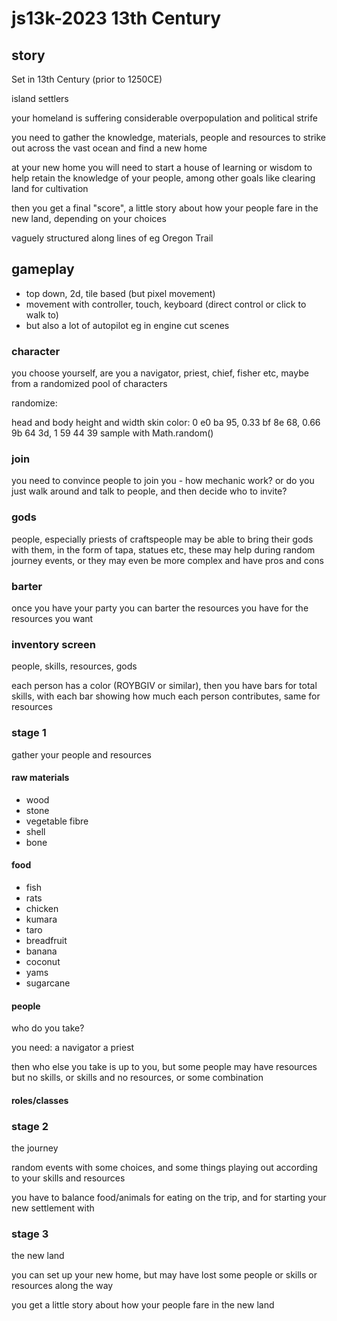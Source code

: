 # js13k-2023 13th Century

## story

Set in 13th Century (prior to 1250CE)

island settlers

your homeland is suffering considerable overpopulation and political strife

you need to gather the knowledge, materials, people and resources to strike out
across the vast ocean and find a new home

at your new home you will need to start a house of learning or wisdom to help
retain the knowledge of your people, among other goals like clearing land for 
cultivation

then you get a final "score", a little story about how your people fare in the
new land, depending on your choices

vaguely structured along lines of eg Oregon Trail

## gameplay

- top down, 2d, tile based (but pixel movement) 
- movement with controller, touch, keyboard (direct control or click to walk to)
- but also a lot of autopilot eg in engine cut scenes

### character

you choose yourself, are you a navigator, priest, chief, fisher etc,
maybe from a randomized pool of characters

randomize: 

head and body height and width
skin color:
  0 e0 ba 95, 0.33 bf 8e 68, 0.66 9b 64 3d, 1 59 44 39
  sample with Math.random()

### join

you need to convince people to join you - how mechanic work? or do you just 
walk around and talk to people, and then decide who to invite?

### gods

people, especially priests of craftspeople may be able to bring their gods with
them, in the form of tapa, statues etc, these may help during random journey
events, or they may even be more complex and have pros and cons

### barter

once you have your party you can barter the resources you have for the resources
you want

### inventory screen 

people, skills, resources, gods

each person has a color (ROYBGIV or similar), then you have bars for total 
skills, with each bar showing how much each person contributes, same for 
resources

### stage 1

gather your people and resources

#### raw materials

- wood
- stone
- vegetable fibre 
- shell 
- bone

#### food

- fish
- rats
- chicken
- kumara
- taro
- breadfruit
- banana
- coconut
- yams
- sugarcane

#### people

who do you take?

you need:
a navigator
a priest

then who else you take is up to you, but some people may have resources but
no skills, or skills and no resources, or some combination

#### roles/classes

### stage 2 

the journey

random events with some choices, and some things playing out according to your
skills and resources

you have to balance food/animals for eating on the trip, and for starting your 
new settlement with

### stage 3

the new land

you can set up your new home, but may have lost some people or skills or
resources along the way

you get a little story about how your people fare in the new land
